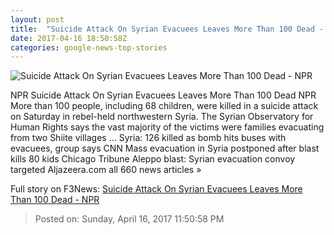 ```yaml
---
layout: post
title:  "Suicide Attack On Syrian Evacuees Leaves More Than 100 Dead - NPR"
date: 2017-04-16 18:50:58Z
categories: google-news-top-stories
---
```


![Suicide Attack On Syrian Evacuees Leaves More Than 100 Dead - NPR](https://media.npr.org/assets/img/2017/04/16/syria-damage-1_wide-1942d896793c8e6f6b3142d599751e2df566943d.jpg?s=1400)

NPR Suicide Attack On Syrian Evacuees Leaves More Than 100 Dead NPR More than 100 people, including 68 children, were killed in a suicide attack on Saturday in rebel-held northwestern Syria. The Syrian Observatory for Human Rights says the vast majority of the victims were families evacuating from two Shiite villages ... Syria: 126 killed as bomb hits buses with evacuees, group says CNN Mass evacuation in Syria postponed after blast kills 80 kids Chicago Tribune Aleppo blast: Syrian evacuation convoy targeted Aljazeera.com all 660 news articles »


Full story on F3News: [Suicide Attack On Syrian Evacuees Leaves More Than 100 Dead - NPR](http://www.f3nws.com/n/kU4sZG)

> Posted on: Sunday, April 16, 2017 11:50:58 PM
